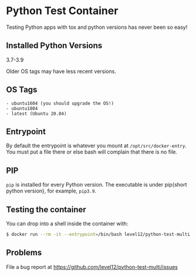 # Python Test Container

Testing Python apps with tox and python versions has never been so easy!

## Installed Python Versions

3.7-3.9

Older OS tags may have less recent versions.

## OS Tags

    - ubuntu1604 (you should upgrade the OS!)
    - ubuntu1804
    - latest (Ubuntu 20.04)

## Entrypoint

By default the entrypoint is whatever you mount at `/opt/src/docker-entry`.
You must put a file there or else bash will complain that there is no file.

## PIP

`pip` is installed for every Python version. The executable is under pip{short
python version}, for example, `pip3.9`.

## Testing the container

You can drop into a shell inside the container with:

```sh
$ docker run --rm -it --entrypoint=/bin/bash level12/python-test-multi
```

## Problems

File a bug report at https://github.com/level12/python-test-multi/issues
